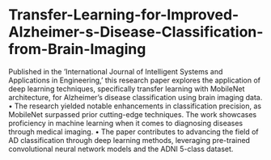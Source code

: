 # Transfer-Learning-for-Improved-Alzheimer-s-Disease-Classification-from-Brain-Imaging
Published in the ’International Journal of Intelligent Systems and Applications in Engineering,’ this research paper explores the application of deep learning techniques, specifically transfer learning with MobileNet architecture, for Alzheimer’s disease classification using brain imaging data.
• The research yielded notable enhancements in classification precision, as MobileNet surpassed prior cutting-edge techniques. The work showcases proficiency in machine learning when it comes to diagnosing diseases through medical imaging.
• The paper contributes to advancing the field of AD classification through deep learning methods, leveraging pre-trained convolutional neural network models and the ADNI 5-class dataset.
